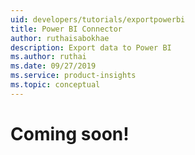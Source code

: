 ```yaml
---
uid: developers/tutorials/exportpowerbi
title: Power BI Connector
author: ruthaisabokhae
description: Export data to Power BI
ms.author: ruthai
ms.date: 09/27/2019
ms.service: product-insights
ms.topic: conceptual
---
```


# Coming soon!
